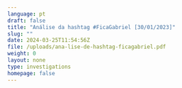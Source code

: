 ```yaml
---
language: pt
draft: false
title: "Análise da hashtag #FicaGabriel [30/01/2023]"
slug: ""
date: 2024-03-25T11:54:56Z
file: /uploads/ana-lise-de-hashtag-ficagabriel.pdf
weight: 0
layout: none
type: investigations
homepage: false
---
```

